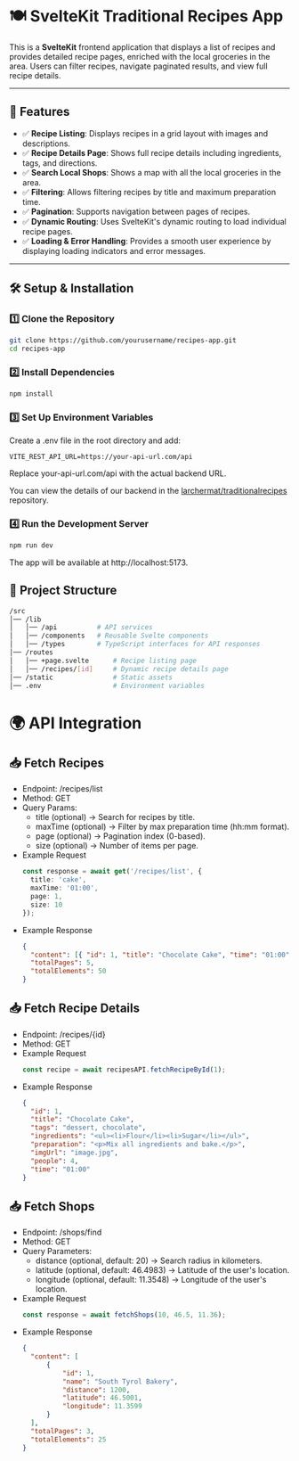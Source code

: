 # 🍽️ SvelteKit Traditional Recipes App

This is a **SvelteKit** frontend application that displays a list of recipes and provides detailed recipe pages, enriched with the local groceries in the area. Users can filter recipes, navigate paginated results, and view full recipe details.

---

## 📌 Features

- ✅ **Recipe Listing**: Displays recipes in a grid layout with images and descriptions.
- ✅ **Recipe Details Page**: Shows full recipe details including ingredients, tags, and directions.
- ✅ **Search Local Shops**: Shows a map with all the local groceries in the area.
- ✅ **Filtering**: Allows filtering recipes by title and maximum preparation time.
- ✅ **Pagination**: Supports navigation between pages of recipes.
- ✅ **Dynamic Routing**: Uses SvelteKit's dynamic routing to load individual recipe pages.
- ✅ **Loading & Error Handling**: Provides a smooth user experience by displaying loading indicators and error messages.

---

## 🛠️ Setup & Installation

### 1️⃣ **Clone the Repository**

```sh
git clone https://github.com/yourusername/recipes-app.git
cd recipes-app
```

### 2️⃣ Install Dependencies

```sh
npm install
```

### 3️⃣ Set Up Environment Variables

Create a .env file in the root directory and add:

```env
VITE_REST_API_URL=https://your-api-url.com/api
```

Replace your-api-url.com/api with the actual backend URL.

You can view the details of our backend in the [larchermat/traditionalrecipes](https://github.com/larchermat/traditionalrecipes) repository.

### 4️⃣ Run the Development Server

```sh
npm run dev
```

The app will be available at http://localhost:5173.

## 📂 Project Structure

```bash
/src
│── /lib
│   │── /api          # API services
│   │── /components   # Reusable Svelte components
│   │── /types        # TypeScript interfaces for API responses
│── /routes
│   │── +page.svelte      # Recipe listing page
│   │── /recipes/[id]     # Dynamic recipe details page
│── /static               # Static assets
│── .env                  # Environment variables
```

# 🌍 API Integration

## 📥 Fetch Recipes

- Endpoint: /recipes/list
- Method: GET
- Query Params:
  - title (optional) → Search for recipes by title.
  - maxTime (optional) → Filter by max preparation time (hh:mm format).
  - page (optional) → Pagination index (0-based).
  - size (optional) → Number of items per page.
- Example Request
  ```ts
  const response = await get('/recipes/list', {
  	title: 'cake',
  	maxTime: '01:00',
  	page: 1,
  	size: 10
  });
  ```
- Example Response
  ```json
  {
  	"content": [{ "id": 1, "title": "Chocolate Cake", "time": "01:00", "imgUrl": "image.jpg" }],
  	"totalPages": 5,
  	"totalElements": 50
  }
  ```

## 📥 Fetch Recipe Details

- Endpoint: /recipes/{id}
- Method: GET
- Example Request
  ```ts
  const recipe = await recipesAPI.fetchRecipeById(1);
  ```
- Example Response
  ```json
  {
  	"id": 1,
  	"title": "Chocolate Cake",
  	"tags": "dessert, chocolate",
  	"ingredients": "<ul><li>Flour</li><li>Sugar</li></ul>",
  	"preparation": "<p>Mix all ingredients and bake.</p>",
  	"imgUrl": "image.jpg",
  	"people": 4,
  	"time": "01:00"
  }
  ```

## 📥 Fetch Shops

- Endpoint: /shops/find
- Method: GET
- Query Parameters:
  - distance (optional, default: 20) → Search radius in kilometers.
  - latitude (optional, default: 46.4983) → Latitude of the user's location.
  - longitude (optional, default: 11.3548) → Longitude of the user's location.
- Example Request
  ```ts
  const response = await fetchShops(10, 46.5, 11.36);
  ```
- Example Response
  ```json
  {
  	"content": [
  		{
  			"id": 1,
  			"name": "South Tyrol Bakery",
  			"distance": 1200,
  			"latitude": 46.5001,
  			"longitude": 11.3599
  		}
  	],
  	"totalPages": 3,
  	"totalElements": 25
  }
  ```
